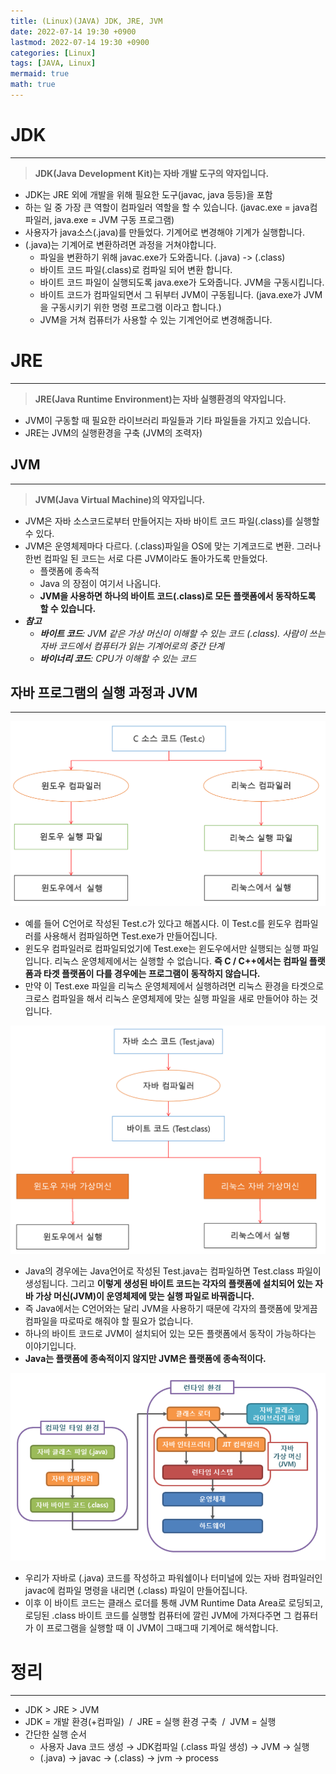 ```yaml
---
title: (Linux)(JAVA) JDK, JRE, JVM
date: 2022-07-14 19:30 +0900
lastmod: 2022-07-14 19:30 +0900
categories: [Linux]
tags: [JAVA, Linux]
mermaid: true
math: true
---
```

# **JDK**

---

> **JDK(Java Development Kit)는 자바 개발 도구의 약자입니다.**
> 

- JDK는 JRE 외에 개발을 위해 필요한 도구(javac, java 등등)을 포함
- 하는 일 중 가장 큰 역할이 컴파일러 역할을 할 수 있습니다. (javac.exe = java컴파일러, java.exe = JVM 구동 프로그램)
- 사용자가 java소스(.java)를 만들었다. 기계어로 변경해야 기계가 실행합니다.
- (.java)는 기계어로 변환하려면 과정을 거쳐야합니다.
    - 파일을 변환하기 위해 javac.exe가 도와줍니다. (.java) -> (.class)
    - 바이트 코드 파일(.class)로 컴파일 되어 변환 합니다.
    - 바이트 코드 파일이 실행되도록 java.exe가 도와줍니다. JVM을 구동시킵니다.
    - 바이트 코드가 컴파일되면서 그 뒤부터 JVM이 구동됩니다. (java.exe가 JVM을 구동시키기 위한 명령 프로그램 이라고 합니다.)
    - JVM을 거쳐 컴퓨터가 사용할 수 있는 기계언어로 변경해줍니다.
    

# **JRE**

---

> **JRE(Java Runtime Environment)는 자바 실행환경의 약자입니다.**
> 

- JVM이 구동할 때 필요한 라이브러리 파일들과 기타 파일들을 가지고 있습니다.
- JRE는 JVM의 실행환경을 구축 (JVM의 조력자)

## **JVM**

---

> **JVM(Java Virtual Machine)의 약자입니다.**
> 

- JVM은 자바 소스코드로부터 만들어지는 자바 바이트 코드 파일(.class)를 실행할 수 있다.
- JVM은 운영체제마다 다르다. (.class)파일을 OS에 맞는 기계코드로 변환. 그러나 한번 컴파일 된 코드는 서로 다른 JVM이라도 돌아가도록 만들었다.
    - 플랫폼에 종속적
    - Java 의 장점이 여기서 나옵니다.
    - **JVM을 사용하면 하나의 바이트 코드(.class)로 모든 플랫폼에서 동작하도록 할 수 있습니다.**
- ***참고***
    - ***바이트 코드**: JVM 같은 가상 머신이 이해할 수 있는 코드 (.class). 사람이 쓰는 자바 코드에서 컴퓨터가 읽는 기계어로의 중간 단계*
    - ***바이너리 코드**: CPU가 이해할 수 있는 코드*

## **자바 프로그램의 실행 과정과 JVM**

---

![Untitled](/assets/img/2022-07-14-java220714/Untitled.png)

- 예를 들어 C언어로 작성된 Test.c가 있다고 해봅시다. 이 Test.c를 윈도우 컴파일러를 사용해서 컴파일하면 Test.exe가 만들어집니다.
- 윈도우 컴파일러로 컴파일되었기에 Test.exe는 윈도우에서만 실행되는 실행 파일입니다. 리눅스 운영체제에서는 실행할 수 없습니다. **즉 C / C++에서는 컴파일 플랫폼과 타겟 플랫폼이 다를 경우에는 프로그램이 동작하지 않습니다.**
- 만약 이 Test.exe 파일을 리눅스 운영체제에서 실행하려면 리눅스 환경을 타겟으로 크로스 컴파일을 해서 리눅스 운영체제에 맞는 실행 파일을 새로 만들어야 하는 것입니다.

![Untitled](/assets/img/2022-07-14-java220714/Untitled%201.png)

- Java의 경우에는 Java언어로 작성된 Test.java는 컴파일하면 Test.class 파일이 생성됩니다. 그리고 **이렇게 생성된 바이트 코드는 각자의 플랫폼에 설치되어 있는 자바 가상 머신(JVM)이 운영체제에 맞는 실행 파일로 바꿔줍니다.**
- 즉 Java에서는 C언어와는 달리 JVM을 사용하기 때문에 각자의 플랫폼에 맞게끔 컴파일을 따로따로 해줘야 할 필요가 없습니다.
- 하나의 바이트 코드로 JVM이 설치되어 있는 모든 플랫폼에서 동작이 가능하다는 이야기입니다.
- **Java는 플랫폼에 종속적이지 않지만 JVM은 플랫폼에 종속적이다.**

![Untitled](/assets/img/2022-07-14-java220714/Untitled%202.png)

- 우리가 자바로 (.java) 코드를 작성하고 파워쉘이나 터미널에 있는 자바 컴파일러인 javac에 컴파일 명령을 내리면 (.class) 파일이 만들어집니다.
- 이후 이 바이트 코드는 클래스 로더를 통해 JVM Runtime Data Area로 로딩되고, 로딩된 .class 바이트 코드를 실행할 컴퓨터에 깔린 JVM에 가져다주면 그 컴퓨터가 이 프로그램을 실행할 때 이 JVM이 그때그때 기계어로 해석합니다.

# **정리**

---

- JDK > JRE > JVM
- JDK = 개발 환경(+컴파일)  /  JRE = 실행 환경 구축  /  JVM = 실행
- 간단한 실행 순서
    - 사용자 Java 코드 생성 → JDK컴파일 (.class 파일 생성) → JVM → 실행
    - (.java) → javac → (.class) → jvm → process